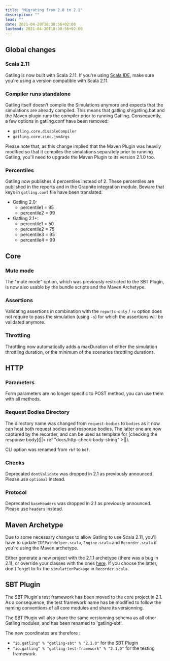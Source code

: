 ```yaml
---
title: "Migrating from 2.0 to 2.1"
description: ""
lead: ""
date: 2021-04-20T18:30:56+02:00
lastmod: 2021-04-20T18:30:56+02:00
---
```


## Global changes

### Scala 2.11

Gatling is now built with Scala 2.11.
If you're using [Scala IDE](http://scala-ide.org/index.html), make sure you're using a version compatible with Scala 2.11.

### Compiler runs standalone

Gatling itself doesn't compile the Simulations anymore and expects that the simulations are already compiled.
This means that gatling.sh/gatling.bat and the Maven plugin runs the compiler prior to running Gatling.
Consequently, a few options in gatling.conf have been removed:

* `gatling.core.disableCompiler`
* `gatling.core.zinc.jvmArgs`

Please note that, as this change implied that the Maven Plugin was heavily modified so that it compiles the simulations
separately prior to running Gatling, you'll need to upgrade the Maven Plugin to its version 2.1.0 too.

### Percentiles

Gatling now publishes 4 percentiles instead of 2.
These percentiles are published in the reports and in the Graphite integration module.
Beware that keys in `gatling.conf` file have been translated:

* Gatling 2.0:
  * percentile1 = 95
  * percentile2 = 99
* Gatling 2.1+:
  * percentile1 = 50
  * percentile2 = 75
  * percentile3 = 95
  * percentile4 = 99

## Core

### Mute mode

The "mute mode" option, which was previously restricted to the SBT Plugin,
is now also usable by the bundle scripts and the Maven Archetype.

### Assertions

Validating assertions in combination with the `reports-only` / `ro` option
does not require to pass the simulation (using `-s`) for which the assertions will be validated anymore.

### Throttling

Throttling now automatically adds a maxDuration of either the simulation throttling duration, or the minimum of the scenarios throttling durations.

## HTTP

### Parameters

Form parameters are no longer specific to POST method, you can use them with all methods.

### Request Bodies Directory

The directory name was changed from `request-bodies` to `bodies` as it now can host both request bodies and response bodies.
The latter one are now captured by the recorder, and can be used as template for [checking the response body](||< ref "docs/http-check-body-string" >||).

CLI option was renamed from `rbf` to `bdf`.

### Checks

Deprecated `dontValidate` was dropped in 2.1 as previously announced.
Please use `optional` instead.

### Protocol

Deprecated `baseHeaders` was dropped in 2.1 as previously announced.
Please use `headers` instead.

## Maven Archetype

Due to some necessary changes to allow Gatling to use Scala 2.11, you'll have to update `IDEPathHelper.scala`, `Engine.scala` and `Recorder.scala`
if you're using the Maven archetype.

Either generate a new project with the 2.1.1 archetype (there was a bug in 2.1), or override your classes with the ones [here](https://github.com/gatling/gatling-maven/tree/gatling-maven-parent-2.1.1/gatling-highcharts-maven-archetype/src/main/scala).
If you choose the latter, don't forget to fix the `simulationPackage` in `Recorder.scala`.

## SBT Plugin

The SBT Plugin's test framework has been moved to the core project in 2.1.
As a consequence, the test framework name has be modified to follow the naming conventions of all core modules
and share its versionning.

The SBT Plugin will also share the same versionning schema as all other Gatling modules,
and has been renamed to 'gatling-sbt'.

The new coordinates are therefore :

* `"io.gatling" % "gatling-sbt" % "2.1.0"` for the SBT Plugin
* `"io.gatling" % "gatling-test-framework" % "2.1.0"` for the testing framework.
